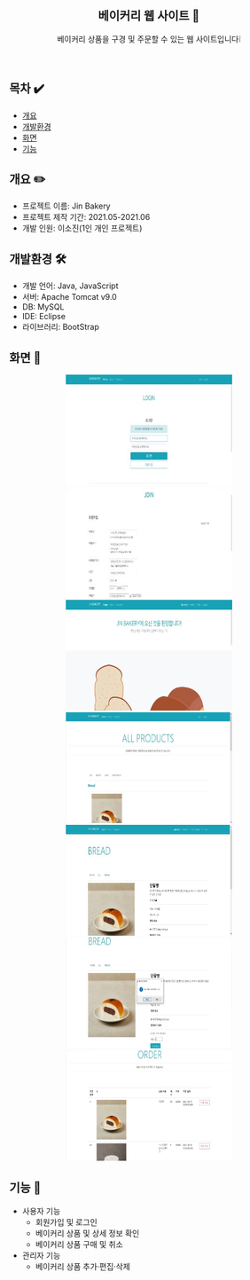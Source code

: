 <div align="center">

## 베이커리 웹 사이트 🍞
베이커리 상품을 구경 및 주문할 수 있는 웹 사이트입니다❕<br />
<br />
<br />
</div>

## 목차 ✔️
  - [개요](#개요)
  - [개발환경](#개발환경)
  - [화면](#화면)
  - [기능](#기능)

## 개요 ✏️
* 프로젝트 이름: Jin Bakery
* 프로젝트 제작 기간: 2021.05-2021.06
* 개발 인원: 이소진(1인 개인 프로젝트)

## 개발환경 🛠️
* 개발 언어: Java, JavaScript
* 서버: Apache Tomcat v9.0
* DB: MySQL
* IDE: Eclipse
* 라이브러리: BootStrap

## 화면 📱
<div align="center">
  <div>
    <img src="Jsp_image/bakery1.jpg"  width="300" height="200"/>
    <img src="Jsp_image/bakery2.jpg"  width="300" height="200"/>
    <img src="Jsp_image/bakery3.jpg"  width="300" height="200"/>
    <img src="Jsp_image/bakery4.jpg"  width="300" height="200"/>
    <img src="Jsp_image/bakery5.jpg"  width="300" height="200"/>
    <img src="Jsp_image/bakery6.jpg"  width="300" height="200"/>
    <img src="Jsp_image/bakery8.jpg"  width="300" height="200"/>
  </div>
</div>

## 기능 🖤
* 사용자 기능
  * 회원가입 및 로그인
  * 베이커리 상품 및 상세 정보 확인
  * 베이커리 상품 구매 및 취소
* 관리자 기능
  * 베이커리 상품 추가·편집·삭제
